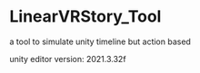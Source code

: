 # LinearVRStory_Tool
a tool to simulate unity timeline but action based

unity editor version: 2021.3.32f